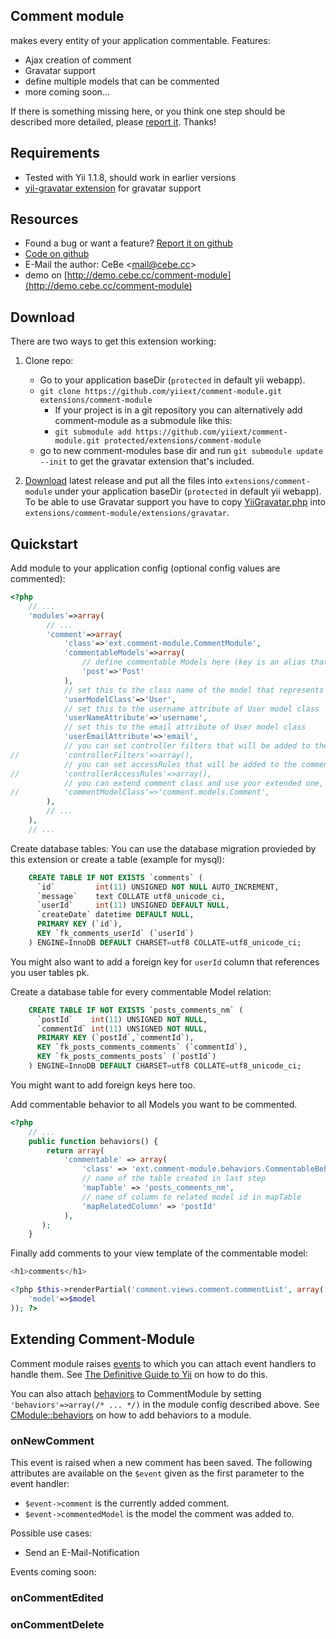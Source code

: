Comment module
--------------

makes every entity of your application commentable.
Features:

* Ajax creation of comment
* Gravatar support
* define multiple models that can be commented
* more coming soon...

If there is something missing here, or you think one step should be described more detailed,
please [report it](https://github.com/yiiext/comment-module/issues/new). Thanks!

Requirements
------------

* Tested with Yii 1.1.8, should work in earlier versions
* [yii-gravatar extension](https://github.com/malyshev/yii-gravatar) for gravatar support

Resources
---------

* Found a bug or want a feature? [Report it on github](https://github.com/yiiext/comment-module/issues)
* [Code on github](https://github.com/yiiext/comment-module)
* E-Mail the author: CeBe <[mail@cebe.cc](mailto:mail@cebe.cc)>
* demo on [http://demo.cebe.cc/comment-module](http://demo.cebe.cc/comment-module)

Download
--------

There are two ways to get this extension working:

1. Clone repo:
   * Go to your application baseDir (`protected` in default yii webapp).
   * `git clone https://github.com/yiiext/comment-module.git extensions/comment-module`
     * If your project is in a git repository you can alternatively add comment-module as a submodule like this:
     * `git submodule add https://github.com/yiiext/comment-module.git protected/extensions/comment-module`
   * go to new comment-modules base dir and run
     `git submodule update --init` to get the gravatar extension that's included.

2. [Download](https://github.com/yiiext/comment-module/tags) latest release and put all the files into
   `extensions/comment-module` under your application baseDir (`protected` in default yii webapp).
   To be able to use Gravatar support you have to copy [YiiGravatar.php](https://github.com/malyshev/yii-gravatar/tree/master/yii-gravatar)
   into `extensions/comment-module/extensions/gravatar`.

Quickstart
----------

Add module to your application config (optional config values are commented):

~~~php
<?php
    // ...
    'modules'=>array(
        // ...
        'comment'=>array(
            'class'=>'ext.comment-module.CommentModule',
            'commentableModels'=>array(
                // define commentable Models here (key is an alias that must be lower case, value is the model class name)
                'post'=>'Post'
            ),
            // set this to the class name of the model that represents your users
            'userModelClass'=>'User',
            // set this to the username attribute of User model class
            'userNameAttribute'=>'username',
            // set this to the email attribute of User model class
            'userEmailAttribute'=>'email',
            // you can set controller filters that will be added to the comment controller {@see CController::filters()}
//          'controllerFilters'=>array(),
            // you can set accessRules that will be added to the comment controller {@see CController::accessRules()}
//          'controllerAccessRules'=>array(),
            // you can extend comment class and use your extended one, set path alias here
//	        'commentModelClass'=>'comment.models.Comment',
        ),
        // ...
    ),
    // ...
~~~

Create database tables:
You can use the database migration provieded by this extension or create a table (example for mysql):

~~~sql
    CREATE TABLE IF NOT EXISTS `comments` (
      `id`         int(11) UNSIGNED NOT NULL AUTO_INCREMENT,
      `message`    text COLLATE utf8_unicode_ci,
      `userId`     int(11) UNSIGNED DEFAULT NULL,
      `createDate` datetime DEFAULT NULL,
      PRIMARY KEY (`id`),
      KEY `fk_comments_userId` (`userId`)
    ) ENGINE=InnoDB DEFAULT CHARSET=utf8 COLLATE=utf8_unicode_ci;
~~~
You might also want to add a foreign key for `userId` column that references you user tables pk.

Create a database table for every commentable Model relation:

~~~sql
    CREATE TABLE IF NOT EXISTS `posts_comments_nm` (
      `postId`    int(11) UNSIGNED NOT NULL,
      `commentId` int(11) UNSIGNED NOT NULL,
      PRIMARY KEY (`postId`,`commentId`),
      KEY `fk_posts_comments_comments` (`commentId`),
      KEY `fk_posts_comments_posts` (`postId`)
    ) ENGINE=InnoDB DEFAULT CHARSET=utf8 COLLATE=utf8_unicode_ci;
~~~
You might want to add foreign keys here too.

Add commentable behavior to all Models you want to be commented.

~~~php
<?php
    // ...
    public function behaviors() {
        return array(
            'commentable' => array(
                'class' => 'ext.comment-module.behaviors.CommentableBehavior',
                // name of the table created in last step
                'mapTable' => 'posts_comments_nm',
                // name of column to related model id in mapTable
                'mapRelatedColumn' => 'postId'
            ),
       );
    }
~~~

Finally add comments to your view template of the commentable model:

~~~php
<h1>comments</h1>

<?php $this->renderPartial('comment.views.comment.commentList', array(
	'model'=>$model
)); ?>
~~~


Extending Comment-Module
------------------------

Comment module raises [events](http://www.yiiframework.com/doc/guide/1.1/en/basics.component#component-event)
to which you can attach event handlers to handle them.
See [The Definitive Guide to Yii](http://www.yiiframework.com/doc/guide/1.1/en/basics.component#component-event) on how to do this.

You can also attach [behaviors](http://www.yiiframework.com/doc/guide/1.1/en/basics.component#component-behavior)
to CommentModule by setting `'behaviors'=>array(/* ... */)` in the module config described above.
See [CModule::behaviors](http://www.yiiframework.com/doc/api/1.1/CModule#behaviors-detail) on how to add behaviors to a module.

### onNewComment

This event is raised when a new comment has been saved.
The following attributes are available on the `$event` given as the first parameter to the event handler:

* `$event->comment` is the currently added comment.
* `$event->commentedModel` is the model the comment was added to.

Possible use cases:

* Send an E-Mail-Notification

Events coming soon:

### onCommentEdited
### onCommentDelete
